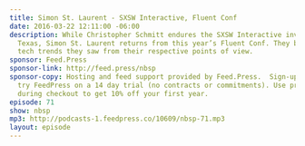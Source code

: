 ```yaml
---
title: Simon St. Laurent - SXSW Interactive, Fluent Conf
date: 2016-03-22 12:11:00 -06:00
description: While Christopher Schmitt endures the SXSW Interactive invasion of Ausin,
  Texas, Simon St. Laurent returns from this year’s Fluent Conf. They both talk about
  tech trends they saw from their respective points of view.
sponsor: Feed.Press
sponsor-link: http://feed.press/nbsp
sponsor-copy: Hosting and feed support provided by Feed.Press.  Sign-up today and
  try FeedPress on a 14 day trial (no contracts or commitments). Use promo code *nbsp*
  during checkout to get 10% off your first year.
episode: 71
show: nbsp
mp3: http://podcasts-1.feedpress.co/10609/nbsp-71.mp3
layout: episode
---
```


